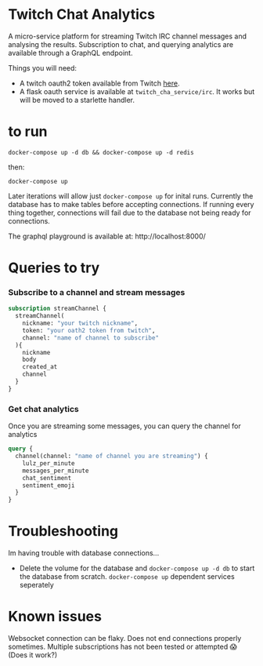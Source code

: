 Twitch Chat Analytics
===

A micro-service platform for streaming Twitch IRC channel messages and
analysing the results.  Subscription to chat, and querying analytics
are available through a GraphQL endpoint.

Things you will need:
- A twitch oauth2 token available from Twitch [here](https://twitchapps.com/tmi/).
- A flask oauth service is available at `twitch_cha_service/irc`.  It works but will be moved to a starlette handler.

# to run

```docker-compose up -d db && docker-compose up -d redis```

then:

```docker-compose up```

Later iterations will allow just `docker-compose up` for inital runs.  Currently
the database has to make tables before accepting connections.  If running every
thing together, connections will fail due to the database not being ready for
connections.


The graphql playground is available at:
http://localhost:8000/

# Queries to try

### Subscribe to a channel and stream messages
``` graphql
subscription streamChannel {
  streamChannel(
    nickname: "your twitch nickname",
    token: "your oath2 token from twitch",
    channel: "name of channel to subscribe"
  ){
    nickname
    body
    created_at
    channel
  }
}
```

### Get chat analytics
Once you are streaming some messages, you can query the channel for analytics

``` graphql
query {
  channel(channel: "name of channel you are streaming") {
	lulz_per_minute
    messages_per_minute
    chat_sentiment
    sentiment_emoji
  }
}
```

# Troubleshooting
Im having trouble with database connections...
- Delete the volume for the database and `docker-compose up -d db` to start
the database from scratch.  `docker-compose up` dependent services seperately

# Known issues
Websocket connection can be flaky.  Does not end connections properly sometimes.
Multiple subscriptions has not been tested or attempted 😱 (Does it work?)
